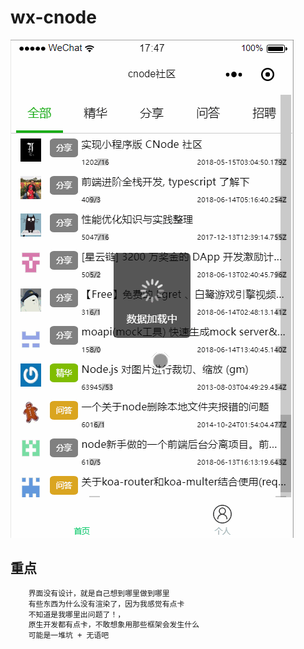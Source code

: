 # wx-cnode


![image](https://github.com/loo41/wx-cnode/blob/master/doc/wx.gif)



## 重点
```txt
    界面没有设计，就是自己想到哪里做到哪里
    有些东西为什么没有渲染了，因为我感觉有点卡
    不知道是我哪里出问题了！，
    原生开发都有点卡，不敢想象用那些框架会发生什么
    可能是一堆坑 + 无语吧
```
